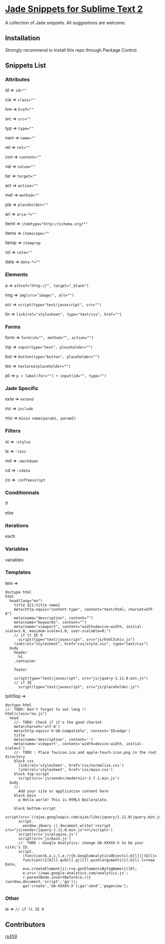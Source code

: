 # [Jade Snippets for Sublime Text 2](https://github.com/P233/Jade-Snippets-for-Sublime-Text-2)

A collection of Jade snippets. All suggestions are welcome.

## Installation
Strongly recommend to install this repo through Package Control.

## Snippets List


### Attributes

id     =>  ```id=""```

cla    =>  ```class=""```

hre    =>  ```href=""```

src    =>  ```src=""```

typ    =>  ```type=""```

nam    =>  ```name=""```

rel    =>  ```rel=""```

con    =>  ```content=""```

val    =>  ```value=""```

tar    =>  ```target=""```

act    =>  ```action=""```

met    =>  ```method=""```

pla    =>  ```placeholder=""```

ari    =>  ```aria-*=""```

itemt  =>  ```itemtype="http://schema.org/*"```

items  =>  ```itemscope=""```

itemp  =>  ```itemprop```

rol    =>  ```role=""```

data   =>  ```data-*=""```


### Elements

a      =>  ```a(href="http://", target="_blank")```

img    =>  ```img(src="image/", alt="")```

scr    =>  ```script(type="text/javascript", src="")```

lin    =>  ```link(rel="stylesheet", type="text/css", href="")```


### Forms

form   =>  ```form(id="", method="", action="")```

inp    =>  ```input(type="text", placeholder="")```

but    =>  ```button(type="button", placeholder="")```

tex    =>  ```textarea(placeholder="")```

pli    =>  ```p > label(for="") + input(id="", type="")```


### Jade Specific

exte   =>  ```extend```

inc    =>  ```include```

mix    =>  ```mixin name(param1, param2)```

### Filters

st    =>  ```:stylus```

le    =>  ```:less```

md    =>  ```:markdown```

cd    =>  ```:cdata```

co    =>  ```:coffeescript```

### Conditionnals

if 

else  

### Iterations

each 

### Variables

variables 


### Templates

tem    =>  

```jade
doctype html
html
  head(lang="en")
    title ${1:title name}
    meta(http-equiv="content-type", content="text/html; charset=UTF-8")
    meta(name="description", content="")
    meta(name="keywords", content="")
    meta(name="viewport", content="width=device-width, initial-scale=1.0, maximum-scale=1.0, user-scalable=0;")
    // if lt IE 9
      script(type="text/javascript", src="js/html5shiv.js")
    link(rel="stylesheet", href="css/style.css", type="text/css")
  body
    header
      h1
    .container

    footer

    script(type="text/javascript", src="js/jquery-1.11.0.min.js")
    // if IE
      script(type="text/javascript", src="js/placeholder.js")
```

tplh5bp => 

```jade
doctype html
//- TODO: Don't forget to set lang !!
html(class="no-js")
  head
    //- TODO: Check if it's the good charset
    meta(charset='utf-8')
    meta(http-equiv='X-UA-Compatible', content='IE=edge')
    title
    meta(name='description', content='')
    meta(name='viewport', content='width=device-width, initial-scale=1')
    //- TODO : Place favicon.ico and apple-touch-icon.png in the root directory
    block css
      link(rel='stylesheet', href='css/normalize.css')
      link(rel='stylesheet', href='css/main.css')
    block top-script
      script(src='js/vendor/modernizr-2.7.1.min.js')
  body
    //-
      Add your site or application content here
    block main
      p Hello world! This is HTML5 Boilerplate.

    block bottom-script
      script(src='//ajax.googleapis.com/ajax/libs/jquery/1.11.0/jquery.min.js')
      script.
        window.jQuery || document.write('<script src="js/vendor/jquery-1.11.0.min.js"><\/script>')
      script(src='js/plugins.js')
      script(src='js/main.js')
      //- TODO : Google Analytics: change UA-XXXXX-X to be your site\'s ID.
      script.
        (function(b,o,i,l,e,r){b.GoogleAnalyticsObject=l;b[l]||(b[l]=
        function(){(b[l].q=b[l].q||[]).push(arguments)});b[l].l=+new Date;
        e=o.createElement(i);r=o.getElementsByTagName(i)[0];
        e.src='//www.google-analytics.com/analytics.js';
        r.parentNode.insertBefore(e,r)}(window,document,'script','ga'));
        ga('create','UA-XXXXX-X');ga('send','pageview');
```

### Other

ie     =>  ```// if lt IE 9```

## Contributors
[rs459](https://github.com/rs459)